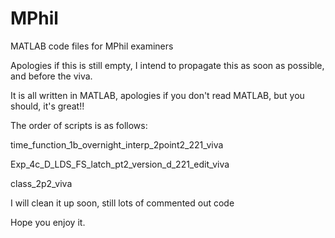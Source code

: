 # MPhil
MATLAB code files for MPhil examiners

Apologies if this is still empty, I intend to propagate this as soon as possible, and before the viva.

It is all written in MATLAB, apologies if you don't read MATLAB, but you should, it's great!!

The order of scripts is as follows:

time_function_1b_overnight_interp_2point2_221_viva

Exp_4c_D_LDS_FS_latch_pt2_version_d_221_edit_viva

class_2p2_viva

I will clean it up soon, still lots of commented out code

Hope you enjoy it.
